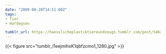 ```yaml
---
date: "2009-08-20T14:51:00Z"
tags:
- Tier
- Hardegsen

tumblr_url: https://haesslicheplastiktiereundzeugs.tumblr.com/post/546284068
---
```

{{< figure src="tumblr_l1eejmihxK1qbfzcmo1_1280.jpg" >}}
